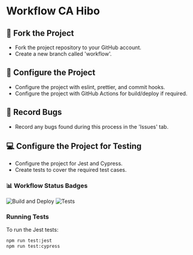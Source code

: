 # Workflow CA Hibo

## 🍴 Fork the Project
- Fork the project repository to your GitHub account.
- Create a new branch called 'workflow'.

## 🔧 Configure the Project
- Configure the project with eslint, prettier, and commit hooks.
- Configure the project with GitHub Actions for build/deploy if required.

## 🐛 Record Bugs
- Record any bugs found during this process in the 'Issues' tab.

## 💻 Configure the Project for Testing
- Configure the project for Jest and Cypress.
- Create tests to cover the required test cases.

### 📊 Workflow Status Badges
![Build and Deploy](https://github.com/hah98/social-media-client/actions/workflows/pages.yml/badge.svg)
![Tests](https://github.com/hah98/social-media-client/actions/workflows/test.yml/badge.svg)

### Running Tests
To run the Jest tests:
```bash
npm run test:jest
npm run test:cypress

